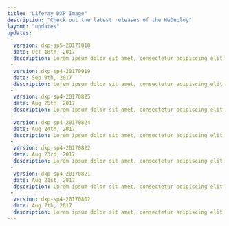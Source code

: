 ```yaml
---
title: "Liferay DXP Image"
description: "Check out the latest releases of the WeDeploy"
layout: "updates"
updates:
 -
  version: dxp-sp5-20171018
  date: Oct 18th, 2017
  description: Lorem ipsum dolor sit amet, consectetur adipiscing elit. Curabitur nulla libero, eleifend in euismod eget, fringilla id diam. Proin quis interdum ipsum.
 -
  version: dxp-sp4-20170919
  date: Sep 9th, 2017
  description: Lorem ipsum dolor sit amet, consectetur adipiscing elit. Curabitur nulla libero, eleifend in euismod eget, fringilla id diam. Proin quis interdum ipsum.
 -
  version: dxp-sp4-20170825
  date: Aug 25th, 2017
  description: Lorem ipsum dolor sit amet, consectetur adipiscing elit. Curabitur nulla libero, eleifend in euismod eget, fringilla id diam. Proin quis interdum ipsum.
 -
  version: dxp-sp4-20170824
  date: Aug 24th, 2017
  description: Lorem ipsum dolor sit amet, consectetur adipiscing elit. Curabitur nulla libero, eleifend in euismod eget, fringilla id diam. Proin quis interdum ipsum.
 -
  version: dxp-sp4-20170822
  date: Aug 23rd, 2017
  description: Lorem ipsum dolor sit amet, consectetur adipiscing elit. Curabitur nulla libero, eleifend in euismod eget, fringilla id diam. Proin quis interdum ipsum.
 -
  version: dxp-sp4-20170821
  date: Aug 21st, 2017
  description: Lorem ipsum dolor sit amet, consectetur adipiscing elit. Curabitur nulla libero, eleifend in euismod eget, fringilla id diam. Proin quis interdum ipsum.
 -
  version: dxp-sp4-20170802
  date: Aug 7th, 2017
  description: Lorem ipsum dolor sit amet, consectetur adipiscing elit. Curabitur nulla libero, eleifend in euismod eget, fringilla id diam. Proin quis interdum ipsum.
---
```


